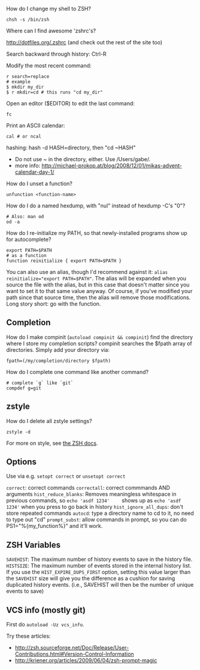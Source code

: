 How do I change my shell to ZSH?

    chsh -s /bin/zsh

Where can I find awesome 'zshrc's?

http://dotfiles.org/.zshrc (and check out the rest of the site too)

Search backward through history: Ctrl-R

Modify the most recent command:

    r search=replace
    # example
    $ mkdir my_dir
    $ r mkdir=cd # this runs "cd my_dir"

Open an editor ($EDITOR) to edit the last command:

    fc

Print an ASCII calendar:

    cal # or ncal

hashing: hash -d HASH=directory, then "cd ~HASH"
- Do not use ~ in the directory, either. Use /Users/gabe/.
- more info: http://michael-prokop.at/blog/2008/12/01/mikas-advent-calendar-day-1/

How do I unset a function?

    unfunction <function-name>

How do I do a named hexdump, with "nul" instead of hexdump -C's "0"?

    # Also: man od
    od -a

How do I re-initialize my PATH, so that newly-installed programs show up for autocomplete?

    export PATH=$PATH
    # as a function
    function reinitialize { export PATH=$PATH }


You can also use an alias, though I'd recommend against it: `alias
reinitialize="export PATH=$PATH"`. The alias will be expanded when you source
the file with the alias, but in this case that doesn't matter since you want
to set it to that same value anyway.  Of course, if you've modified your
path since that source time, then the alias will remove those modifications.
Long story short: go with the function.

## Completion
How do I make compinit (`autoload compinit && compinit`) find the directory where I store my completion scripts?
compinit searches the $fpath array of directories. Simply add your directory via:

    fpath=(/my/completion/directory $fpath)

How do I complete one command like another command?

    # complete `g` like `git`
    compdef g=git

## zstyle

How do I delete all zstyle settings?

    zstyle -d

For more on style, see [the ZSH docs](http://zsh.sourceforge.net/Doc/Release/zsh_21.html#SEC182).

## Options

Use via e.g. `setopt correct` or `unsetopt correct`

`correct`: correct commands
`correctall`: correct commmands AND arguments
`hist_reduce_blanks`: Removes meaningless whitespace in previous commands, so
  `echo 'asdf 1234'    ` shows up as `echo 'asdf 1234'` when you press <UP> to
  go back in history
`hist_ignore_all_dups`: don't store repeated commands
`autocd`: type a directory name to cd to it, no need to type out "cd"
`prompt_subst`: allow commands in prompt, so you can do
  PS1="%{my_function%}" and it'll work.

## ZSH Variables

`SAVEHIST`: The maximum number of history events to save in the history file.
`HISTSIZE`: The maximum number of events stored in the internal history list. If
  you use the `HIST_EXPIRE_DUPS_FIRST` option, setting this value larger than
  the `SAVEHIST` size will give you the difference as a cushion for saving
  duplicated history events. (i.e., SAVEHIST will then be the number of unique
  events to save)

## VCS info (mostly git)

First do `autoload -Uz vcs_info`.

Try these articles:

* http://zsh.sourceforge.net/Doc/Release/User-Contributions.html#Version-Control-Information
* http://kriener.org/articles/2009/06/04/zsh-prompt-magic
